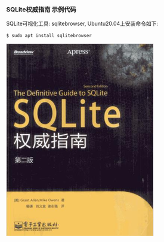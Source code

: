 ### SQLite权威指南 示例代码

SQLite可视化工具: sqlitebrowser, Ubuntu20.04上安装命令如下:
```
$ sudo apt install sqlitebrowser
```

![封面](cover.jpg)


